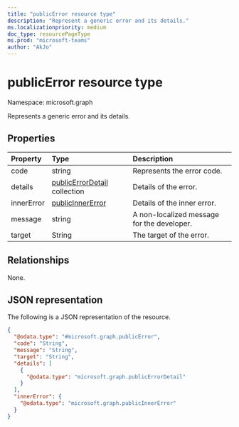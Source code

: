 ```yaml
---
title: "publicError resource type"
description: "Represent a generic error and its details."
ms.localizationpriority: medium
doc_type: resourcePageType
ms.prod: "microsoft-teams"
author: "AkJo"
---
```


# publicError resource type

Namespace: microsoft.graph

Represents a generic error and its details.

## Properties
|Property|Type|Description|
|:---|:---|:---|
|code|string| Represents the error code.
|details|[publicErrorDetail](publicerrordetail.md) collection|Details of the error.|
|innerError|[publicInnerError](publicinnererror.md)|Details of the inner error.|
|message|string| A non-localized message for the developer.
|target|String|The target of the error.|

## Relationships
None.

## JSON representation
The following is a JSON representation of the resource.
<!-- {
  "blockType": "resource",
  "@odata.type": "microsoft.graph.publicError"
}
-->
``` json
{
  "@odata.type": "#microsoft.graph.publicError",
  "code": "String",
  "message": "String",
  "target": "String",
  "details": [
    {
      "@odata.type": "microsoft.graph.publicErrorDetail"
    }
  ],
  "innerError": {
    "@odata.type": "microsoft.graph.publicInnerError"
  }
}
```
